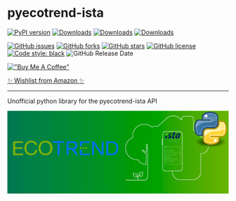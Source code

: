 # pyecotrend-ista

[![PyPI version](https://badge.fury.io/py/pyecotrend-ista.svg)](https://badge.fury.io/py/pyecotrend-ista) [![Downloads](https://pepy.tech/badge/pyecotrend-ista)](https://pepy.tech/project/pyecotrend-ista) [![Downloads](https://pepy.tech/badge/pyecotrend-ista/month)](https://pepy.tech/project/pyecotrend-ista) [![Downloads](https://pepy.tech/badge/pyecotrend-ista/week)](https://pepy.tech/project/pyecotrend-ista)

[![GitHub issues](https://img.shields.io/github/issues/Ludy87/pyecotrend-ista?style=for-the-badge&logo=github)](https://github.com/Ludy87/pyecotrend-ista/issues)
[![GitHub forks](https://img.shields.io/github/forks/Ludy87/pyecotrend-ista?style=for-the-badge&logo=github)](https://github.com/Ludy87/pyecotrend-ista)
[![GitHub stars](https://img.shields.io/github/stars/Ludy87/pyecotrend-ista?style=for-the-badge&logo=github)](https://github.com/Ludy87/pyecotrend-ista)
[![GitHub license](https://img.shields.io/github/license/Ludy87/pyecotrend-ista?style=for-the-badge&logo=github)](https://github.com/Ludy87/pyecotrend-ista/blob/main/LICENSE)
[![Code style: black](https://img.shields.io/badge/code%20style-black-000000.svg?style=for-the-badge&logo=code%20style-black)](https://github.com/psf/black)
![GitHub Release Date](https://img.shields.io/github/release-date/Ludy87/pyecotrend-ista?style=for-the-badge&logo=github)

[!["Buy Me A Coffee"](https://www.buymeacoffee.com/assets/img/custom_images/orange_img.png)](https://www.buymeacoffee.com/ludy87)

[✨ Wishlist from Amazon ✨](https://smile.amazon.de/registry/wishlist/2MX8QK8VE9MV1)

---
Unofficial python library for the pyecotrend-ista API

![ecotrend-ista](https://github.com/Ludy87/pyecotrend-ista/blob/main/image/logo.png?raw=true)

